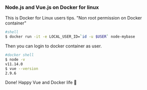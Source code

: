 ### Node.js and Vue.js on Docker for linux
This is Docker for Linux users tips.
"Non root permission on Docker container"
```sh
#shell
$ docker run -it -e LOCAL_USER_ID=`id -u $USER` node-mybase
```
Then you can login to docker container as user. 
```sh
#docker shell
$ node -v
v11.14.0
$ vue --version
2.9.6
```
Done!
Happy Vue and Docker life :whale:
